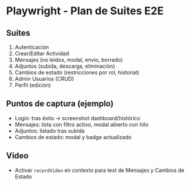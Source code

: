 # Playwright - Plan de Suites E2E

## Suites
1. Autenticación
2. Crear/Editar Actividad
3. Mensajes (no leídos, modal, envío, borrado)
4. Adjuntos (subida, descarga, eliminación)
5. Cambios de estado (restricciones por rol, historial)
6. Admin Usuarios (CRUD)
7. Perfil (edición)

## Puntos de captura (ejemplo)
- Login: tras éxito -> screenshot dashboard/histórico
- Mensajes: lista con filtro activo, modal abierto con hilo
- Adjuntos: listado tras subida
- Cambios de estado: modal y badge actualizado

## Vídeo
- Activar `recordVideo` en contexto para test de Mensajes y Cambios de Estado
